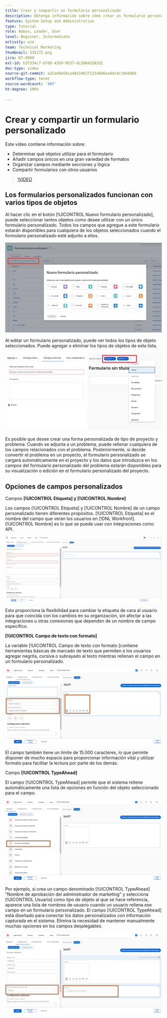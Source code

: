 ```yaml
---
title: Crear y compartir un formulario personalizado
description: Obtenga información sobre cómo crear un formulario personalizado, agregar campos únicos al formulario, organizar campos mediante secciones y lógica y compartir formularios con los usuarios.
feature: System Setup and Administration
type: Tutorial
role: Admin, Leader, User
level: Beginner, Intermediate
activity: use
team: Technical Marketing
thumbnail: 335172.png
jira: KT-8909
exl-id: b37334c7-67d0-4359-9537-dc26843582d1
doc-type: video
source-git-commit: a25a49e59ca483246271214886ea4dc9c10e8d66
workflow-type: tm+mt
source-wordcount: '497'
ht-degree: 100%

---
```


# Crear y compartir un formulario personalizado

Este vídeo contiene información sobre:

* Determinar qué objetos utilizar para el formulario
* Añadir campos únicos en una gran variedad de formatos
* Organizar campos mediante secciones y lógica
* Compartir formularios con otros usuarios

>[!VIDEO](https://video.tv.adobe.com/v/335172/?quality=12&learn=on)

## Los formularios personalizados funcionan con varios tipos de objetos

Al hacer clic en el botón [!UICONTROL Nuevo formulario personalizado], puede seleccionar tantos objetos como desee utilizar con un único formulario personalizado. Todos los campos que agregue a este formulario estarán disponibles para cualquiera de los objetos seleccionados cuando el formulario personalizado esté adjunto a ellos.

![La ventana de formulario personalizado muestra las opciones del objeto [!UICONTROL Nuevo formulario personalizado] ](assets/create-custom-form.png)

Al editar un formulario personalizado, puede ver todos los tipos de objeto seleccionados. Puede agregar o eliminar los tipos de objetos de esta lista.

![Ventana de formulario personalizado que muestra los tipos de objeto seleccionados durante la edición del formulario](assets/edit-custom-form.png)

Es posible que desee crear una forma personalizada de tipo de proyecto y problema. Cuando se adjunta a un problema, puede rellenar cualquiera de los campos relacionados con el problema. Posteriormente, si decide convertir el problema en un proyecto, el formulario personalizado se cargará automáticamente en el proyecto y los datos que introduzca en los campos del formulario personalizado del problema estarán disponibles para su visualización o edición en el formulario personalizado del proyecto.

## Opciones de campos personalizados

Campos **[!UICONTROL Etiqueta] y [!UICONTROL Nombre]**

Los campos [!UICONTROL Etiqueta] y [!UICONTROL Nombre] de un campo personalizado tienen diferentes propósitos. [!UICONTROL Etiqueta] es el nombre del campo que verán los usuarios en [!DNL Workfront]. [!UICONTROL Nombre] es lo que se puede usar con integraciones como API.

![La ventana del formulario personalizado muestra los campos [!UICONTROL Etiqueta] y [!UICONTROL Nombre] ](assets/custom-forms-field-label-and-name.png)

Esto proporciona la flexibilidad para cambiar la etiqueta de cara al usuario para que coincida con los cambios en su organización, sin afectar a las integraciones u otras conexiones que dependen de un nombre de campo específico.

**[!UICONTROL Campo de texto con formato]**

La variable [!UICONTROL Campo de texto con formato ]contiene herramientas básicas de marcado de texto que permiten a los usuarios agregar negrita, cursiva o subrayado al texto mientras rellenan el campo en un formulario personalizado.

![La ventana de formulario personalizado muestra la opción [!UICONTROL Campo de texto con formato] ](assets/custom-forms-text-field-with-formatting.png)

El campo también tiene un límite de 15.000 caracteres, lo que permite disponer de mucho espacio para proporcionar información vital y utilizar formato para facilitar la lectura por parte de los demás.

Campo **[!UICONTROL TypeAhead]**

El campo [!UICONTROL TypeAhead] permite que el sistema rellene automáticamente una lista de opciones en función del objeto seleccionado para el campo.

![La ventana de formulario personalizado muestra la opción de campo [!UICONTROL TypeAhead] ](assets/custom-forms-typeahead-1.png)

Por ejemplo, si crea un campo denominado [!UICONTROL TypeAhead] “Nombre de aprobación del administrador de marketing” y selecciona [!UICONTROL Usuario] como tipo de objeto al que se hace referencia, aparece una lista de nombres de usuario cuando un usuario rellena ese campo en un formulario personalizado. El campo [!UICONTROL TypeAhead] está diseñado para conectar los datos personalizados con información capturada en el sistema. Elimina la necesidad de mantener manualmente muchas opciones en los campos desplegables.

![La ventana de formulario personalizado muestra el menú desplegable [!UICONTROL TypeAhead] ](assets/custom-forms-typeahead-2.png)
